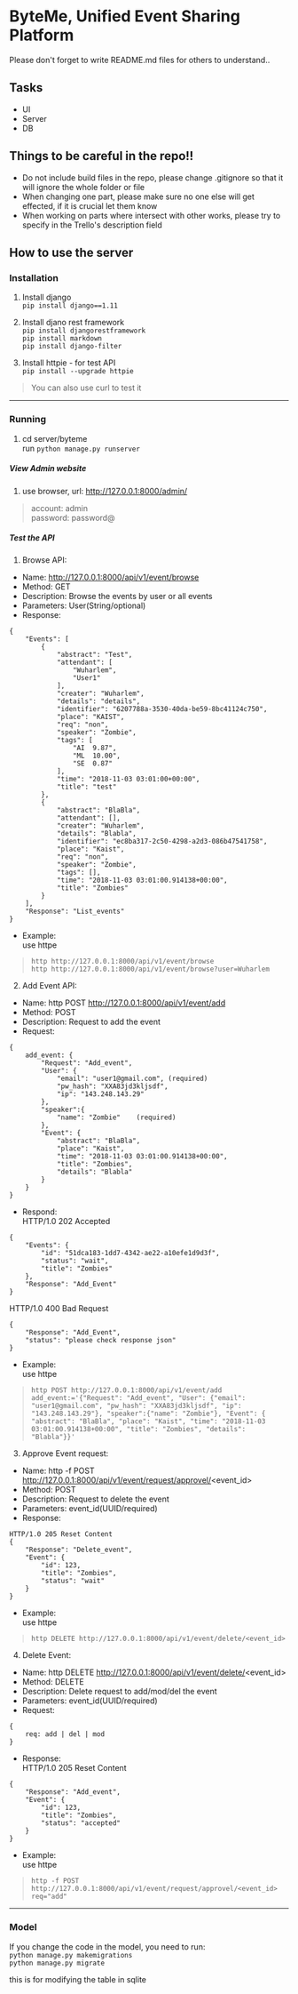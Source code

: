 # ByteMe, Unified Event Sharing Platform

Please don't forget to write README.md files for others to understand..


## Tasks

* UI
* Server
* DB


## Things to be careful in the repo!!

* Do not include build files in the repo, please change .gitignore so that it will ignore the whole folder or file
* When changing one part, please make sure no one else will get effected, if it is crucial let them know
* When working on parts where intersect with other works, please try to specify in the Trello's description field



## How to use the server
### Installation
1. Install django   
`pip install django==1.11`    

2. Install djano rest framework   
`pip install djangorestframework`   
`pip install markdown`    
`pip install django-filter`   

3. Install httpie - for test API    
`pip install --upgrade httpie`    
> You can also use curl to test it    
-----   

### Running
1. cd server/byteme   
run `python manage.py runserver`    

##### View Admin website
1. use browser, url: http://127.0.0.1:8000/admin/   
> account:  admin   
> password: password@   

##### Test the API

1. Browse API:
- Name: http://127.0.0.1:8000/api/v1/event/browse   
- Method: GET   
- Description: Browse the events by user or all events    
- Parameters: User(String/optional)   
- Response:     
```
{
    "Events": [
        {
            "abstract": "Test",
            "attendant": [
                "Wuharlem",
                "User1"
            ],
            "creater": "Wuharlem",
            "details": "details",
            "identifier": "6207788a-3530-40da-be59-8bc41124c750",
            "place": "KAIST",
            "req": "non",
            "speaker": "Zombie",
            "tags": [
                "AI  9.87",
                "ML  10.00",
                "SE  0.87"
            ],
            "time": "2018-11-03 03:01:00+00:00",
            "title": "test"
        },
        {
            "abstract": "BlaBla",
            "attendant": [],
            "creater": "Wuharlem",
            "details": "Blabla",
            "identifier": "ec8ba317-2c50-4298-a2d3-086b47541758",
            "place": "Kaist",
            "req": "non",
            "speaker": "Zombie",
            "tags": [],
            "time": "2018-11-03 03:01:00.914138+00:00",
            "title": "Zombies"
        }
    ],
    "Response": "List_events"
}
```
- Example:      
use httpe   
> `http http://127.0.0.1:8000/api/v1/event/browse  `            
> `http http://127.0.0.1:8000/api/v1/event/browse?user=Wuharlem   `             


2. Add Event API:
- Name: http POST http://127.0.0.1:8000/api/v1/event/add
- Method: POST
- Description: Request to add the event
- Request:  
```
{   
    add_event: {    
        "Request": "Add_event",     
        "User": {   
            "email": "user1@gmail.com", (required)        
            "pw_hash": "XXA83jd3kljsdf",    
            "ip": "143.248.143.29"  
        },      
        "speaker":{     
            "name": "Zombie"    (required)
        },      
        "Event": {      
            "abstract": "BlaBla",       
            "place": "Kaist",       
            "time": "2018-11-03 03:01:00.914138+00:00",         
            "title": "Zombies",         
            "details": "Blabla"     
        }       
    }       
}       
```
- Respond:      
HTTP/1.0 202 Accepted  
```
{       
    "Events": {     
        "id": "51dca183-1dd7-4342-ae22-a10efe1d9d3f",       
        "status": "wait",       
        "title": "Zombies"      
    },      
    "Response": "Add_Event"     
}           
```
HTTP/1.0 400 Bad Request                
```
{       
    "Response": "Add_Event",        
    "status": "please check response json"      
}       
```
- Example:      
use httpe   
> `http POST http://127.0.0.1:8000/api/v1/event/add add_event:='{"Request": "Add_event", "User": {"email": "user1@gmail.com", "pw_hash": "XXA83jd3kljsdf", "ip": "143.248.143.29"}, "speaker":{"name": "Zombie"}, "Event": { "abstract": "BlaBla", "place": "Kaist", "time": "2018-11-03 03:01:00.914138+00:00", "title": "Zombies", "details": "Blabla"}}'  `

3. Approve Event request:       
- Name: http -f POST http://127.0.0.1:8000/api/v1/event/request/approvel/<event_id>
- Method: POST
- Description: Request to delete the event
- Parameters: event_id(UUID/required) 
- Response:     
```
HTTP/1.0 205 Reset Content  
{       
    "Response": "Delete_event",        
    "Event": {      
        "id": 123,      
        "title": "Zombies",     
        "status": "wait"             
    }                   
}           
```
- Example:            
use httpe             
> `http DELETE http://127.0.0.1:8000/api/v1/event/delete/<event_id> `

4. Delete Event:       
- Name: http DELETE http://127.0.0.1:8000/api/v1/event/delete/<event_id>
- Method: DELETE
- Description: Delete request to add/mod/del the event
- Parameters: event_id(UUID/required) 
- Request:    
```
{
    req: add | del | mod
}
```
- Response:     
HTTP/1.0 205 Reset Content  
```
{       
    "Response": "Add_event",        
    "Event": {      
        "id": 123,      
        "title": "Zombies",     
        "status": "accepted"        
    }           
}
```

- Example:      
use httpe       
> `http -f POST http://127.0.0.1:8000/api/v1/event/request/approvel/<event_id> req="add"`


-----
### Model
If you change the code in the model, you need to run:   
`python manage.py makemigrations`   
`python manage.py migrate`    
    
this is for modifying the table in sqlite   
